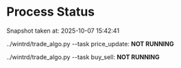 # Process Status

Snapshot taken at: 2025-10-07 15:42:41

../wintrd/trade_algo.py --task price_update: **NOT RUNNING**

../wintrd/trade_algo.py --task buy_sell: **NOT RUNNING**

